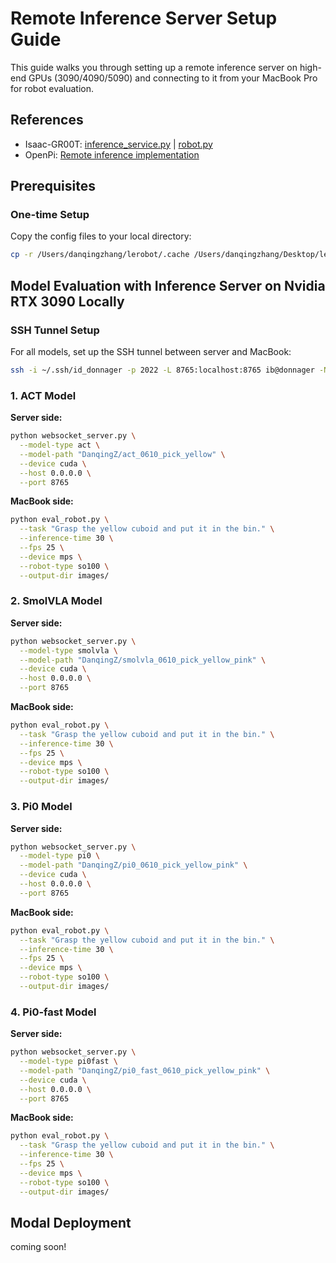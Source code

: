 # Remote Inference Server Setup Guide

This guide walks you through setting up a remote inference server on high-end GPUs (3090/4090/5090) and connecting to it from your MacBook Pro for robot evaluation.

## References
- Isaac-GR00T: [inference_service.py](https://github.com/NVIDIA/Isaac-GR00T/blob/main/scripts/inference_service.py) | [robot.py](https://github.com/NVIDIA/Isaac-GR00T/blob/main/gr00t/eval/robot.py)
- OpenPi: [Remote inference implementation](https://github.com/Physical-Intelligence/openpi/tree/main/src/openpi)

## Prerequisites

### One-time Setup
Copy the config files to your local directory:
```bash
cp -r /Users/danqingzhang/lerobot/.cache /Users/danqingzhang/Desktop/learning/awesome-lerobot/remote-inference/
```



## Model Evaluation with Inference Server on Nvidia RTX 3090 Locally
### SSH Tunnel Setup
For all models, set up the SSH tunnel between server and MacBook:
```bash
ssh -i ~/.ssh/id_donnager -p 2022 -L 8765:localhost:8765 ib@donnager -N
```

### 1. ACT Model

**Server side:**
```bash
python websocket_server.py \
  --model-type act \
  --model-path "DanqingZ/act_0610_pick_yellow" \
  --device cuda \
  --host 0.0.0.0 \
  --port 8765
```

**MacBook side:**
```bash
python eval_robot.py \
  --task "Grasp the yellow cuboid and put it in the bin." \
  --inference-time 30 \
  --fps 25 \
  --device mps \
  --robot-type so100 \
  --output-dir images/
```

### 2. SmolVLA Model

**Server side:**
```bash
python websocket_server.py \
  --model-type smolvla \
  --model-path "DanqingZ/smolvla_0610_pick_yellow_pink" \
  --device cuda \
  --host 0.0.0.0 \
  --port 8765
```

**MacBook side:**
```bash
python eval_robot.py \
  --task "Grasp the yellow cuboid and put it in the bin." \
  --inference-time 30 \
  --fps 25 \
  --device mps \
  --robot-type so100 \
  --output-dir images/
```

### 3. Pi0 Model

**Server side:**
```bash
python websocket_server.py \
  --model-type pi0 \
  --model-path "DanqingZ/pi0_0610_pick_yellow_pink" \
  --device cuda \
  --host 0.0.0.0 \
  --port 8765
```

**MacBook side:**
```bash
python eval_robot.py \
  --task "Grasp the yellow cuboid and put it in the bin." \
  --inference-time 30 \
  --fps 25 \
  --device mps \
  --robot-type so100 \
  --output-dir images/
```


### 4. Pi0-fast Model

**Server side:**
```bash
python websocket_server.py \
  --model-type pi0fast \
  --model-path "DanqingZ/pi0_fast_0610_pick_yellow_pink" \
  --device cuda \
  --host 0.0.0.0 \
  --port 8765
```

**MacBook side:**
```bash
python eval_robot.py \
  --task "Grasp the yellow cuboid and put it in the bin." \
  --inference-time 30 \
  --fps 25 \
  --device mps \
  --robot-type so100 \
  --output-dir images/
```


## Modal Deployment
coming soon!

